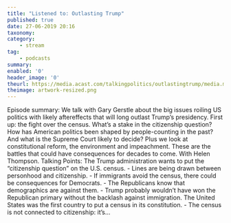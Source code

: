 ```yaml
---
title: "Listened to: Outlasting Trump"
published: true
date: 27-06-2019 20:16
taxonomy:
category:
	- stream
tag:
	- podcasts
summary:
enabled: '0'
header_image: '0'
theurl: https://media.acast.com/talkingpolitics/outlastingtrump/media.mp3
theimage: artwork-resized.png
--- 
```

Episode summary: We talk with Gary Gerstle about the big issues roiling US politics with likely aftereffects that will long outlast Trump’s presidency. First up: the fight over the census. What’s a stake in the citizenship question? How has American politics been shaped by people-counting in the past? And what is the Supreme Court likely to decide? Plus we look at constitutional reform, the environment and impeachment. These are the battles that could have consequences for decades to come. With Helen Thompson. Talking Points: The Trump administration wants to put the “citizenship question” on the U.S. census. - Lines are being drawn between personhood and citizenship. - If immigrants avoid the census, there could be consequences for Democrats. - The Republicans know that demographics are against them. - Trump probably wouldn’t have won the Republican primary without the backlash against immigration. The United States was the first country to put a census in its constitution. - The census is not connected to citizenship: it’s…
